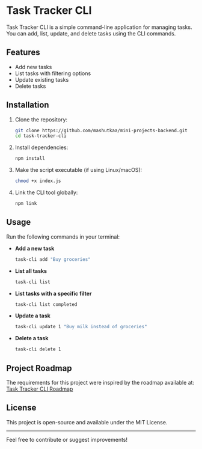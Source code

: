 # Task Tracker CLI

Task Tracker CLI is a simple command-line application for managing tasks. You can add, list, update, and delete tasks using the CLI commands.

## Features

-   Add new tasks
-   List tasks with filtering options
-   Update existing tasks
-   Delete tasks

## Installation

1. Clone the repository:

    ```sh
    git clone https://github.com/mashutkaa/mini-projects-backend.git
    cd task-tracker-cli
    ```

2. Install dependencies:

    ```sh
    npm install
    ```

3. Make the script executable (if using Linux/macOS):

    ```sh
    chmod +x index.js
    ```

4. Link the CLI tool globally:

    ```sh
    npm link
    ```

## Usage

Run the following commands in your terminal:

-   **Add a new task**

    ```sh
    task-cli add "Buy groceries"
    ```

-   **List all tasks**

    ```sh
    task-cli list
    ```

-   **List tasks with a specific filter**

    ```sh
    task-cli list completed
    ```

-   **Update a task**

    ```sh
    task-cli update 1 "Buy milk instead of groceries"
    ```

-   **Delete a task**
    ```sh
    task-cli delete 1
    ```

## Project Roadmap

The requirements for this project were inspired by the roadmap available at:
[Task Tracker CLI Roadmap](https://roadmap.sh/projects/task-tracker)

## License

This project is open-source and available under the MIT License.

---

Feel free to contribute or suggest improvements!

```

```
